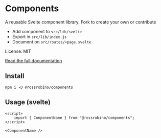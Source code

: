 # Components

A reusable Svelte component library. Fork to create your own or contribute

- Add component to `src/lib/svelte`
- Export in `src/lib/index.js`
- Document on `src/routes/+page.svelte`

License: MIT

[Read the full documentation](https://components.robino.dev)

## Install

`npm i -D @rossrobino/components`

## Usage (svelte)

```svelte
<script>
    import { ComponentName } from "@rossrobino/components";
</script>

<ComponentName />
```
